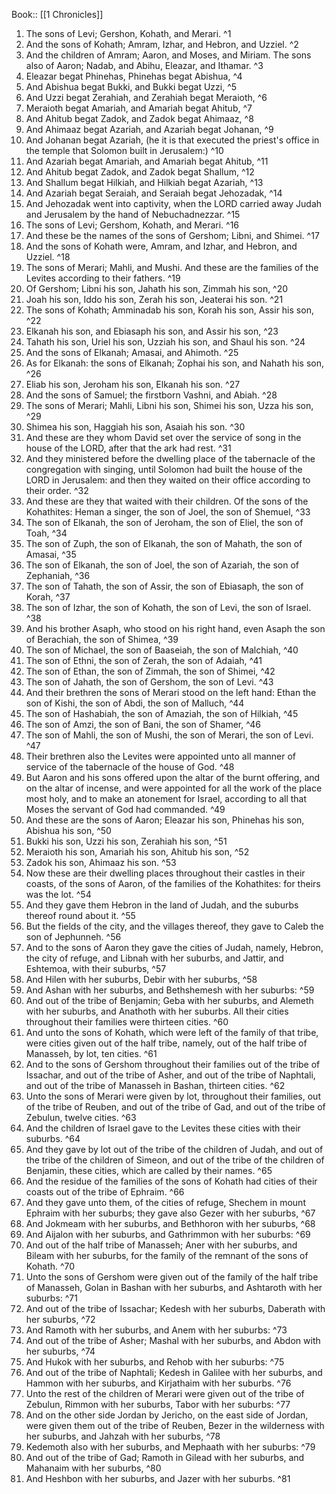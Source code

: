  Book:: [[1 Chronicles]]
 1. The sons of Levi; Gershon, Kohath, and Merari. ^1
 2. And the sons of Kohath; Amram, Izhar, and Hebron, and Uzziel. ^2
 3. And the children of Amram; Aaron, and Moses, and Miriam. The sons also of Aaron; Nadab, and Abihu, Eleazar, and Ithamar. ^3
 4. Eleazar begat Phinehas, Phinehas begat Abishua, ^4
 5. And Abishua begat Bukki, and Bukki begat Uzzi, ^5
 6. And Uzzi begat Zerahiah, and Zerahiah begat Meraioth, ^6
 7. Meraioth begat Amariah, and Amariah begat Ahitub, ^7
 8. And Ahitub begat Zadok, and Zadok begat Ahimaaz, ^8
 9. And Ahimaaz begat Azariah, and Azariah begat Johanan, ^9
 10. And Johanan begat Azariah, (he it is that executed the priest's office in the temple that Solomon built in Jerusalem:) ^10
 11. And Azariah begat Amariah, and Amariah begat Ahitub, ^11
 12. And Ahitub begat Zadok, and Zadok begat Shallum, ^12
 13. And Shallum begat Hilkiah, and Hilkiah begat Azariah, ^13
 14. And Azariah begat Seraiah, and Seraiah begat Jehozadak, ^14
 15. And Jehozadak went into captivity, when the LORD carried away Judah and Jerusalem by the hand of Nebuchadnezzar. ^15
 16. The sons of Levi; Gershom, Kohath, and Merari. ^16
 17. And these be the names of the sons of Gershom; Libni, and Shimei. ^17
 18. And the sons of Kohath were, Amram, and Izhar, and Hebron, and Uzziel. ^18
 19. The sons of Merari; Mahli, and Mushi. And these are the families of the Levites according to their fathers. ^19
 20. Of Gershom; Libni his son, Jahath his son, Zimmah his son, ^20
 21. Joah his son, Iddo his son, Zerah his son, Jeaterai his son. ^21
 22. The sons of Kohath; Amminadab his son, Korah his son, Assir his son, ^22
 23. Elkanah his son, and Ebiasaph his son, and Assir his son, ^23
 24. Tahath his son, Uriel his son, Uzziah his son, and Shaul his son. ^24
 25. And the sons of Elkanah; Amasai, and Ahimoth. ^25
 26. As for Elkanah: the sons of Elkanah; Zophai his son, and Nahath his son, ^26
 27. Eliab his son, Jeroham his son, Elkanah his son. ^27
 28. And the sons of Samuel; the firstborn Vashni, and Abiah. ^28
 29. The sons of Merari; Mahli, Libni his son, Shimei his son, Uzza his son, ^29
 30. Shimea his son, Haggiah his son, Asaiah his son. ^30
 31. And these are they whom David set over the service of song in the house of the LORD, after that the ark had rest. ^31
 32. And they ministered before the dwelling place of the tabernacle of the congregation with singing, until Solomon had built the house of the LORD in Jerusalem: and then they waited on their office according to their order. ^32
 33. And these are they that waited with their children. Of the sons of the Kohathites: Heman a singer, the son of Joel, the son of Shemuel, ^33
 34. The son of Elkanah, the son of Jeroham, the son of Eliel, the son of Toah, ^34
 35. The son of Zuph, the son of Elkanah, the son of Mahath, the son of Amasai, ^35
 36. The son of Elkanah, the son of Joel, the son of Azariah, the son of Zephaniah, ^36
 37. The son of Tahath, the son of Assir, the son of Ebiasaph, the son of Korah, ^37
 38. The son of Izhar, the son of Kohath, the son of Levi, the son of Israel. ^38
 39. And his brother Asaph, who stood on his right hand, even Asaph the son of Berachiah, the son of Shimea, ^39
 40. The son of Michael, the son of Baaseiah, the son of Malchiah, ^40
 41. The son of Ethni, the son of Zerah, the son of Adaiah, ^41
 42. The son of Ethan, the son of Zimmah, the son of Shimei, ^42
 43. The son of Jahath, the son of Gershom, the son of Levi. ^43
 44. And their brethren the sons of Merari stood on the left hand: Ethan the son of Kishi, the son of Abdi, the son of Malluch, ^44
 45. The son of Hashabiah, the son of Amaziah, the son of Hilkiah, ^45
 46. The son of Amzi, the son of Bani, the son of Shamer, ^46
 47. The son of Mahli, the son of Mushi, the son of Merari, the son of Levi. ^47
 48. Their brethren also the Levites were appointed unto all manner of service of the tabernacle of the house of God. ^48
 49. But Aaron and his sons offered upon the altar of the burnt offering, and on the altar of incense, and were appointed for all the work of the place most holy, and to make an atonement for Israel, according to all that Moses the servant of God had commanded. ^49
 50. And these are the sons of Aaron; Eleazar his son, Phinehas his son, Abishua his son, ^50
 51. Bukki his son, Uzzi his son, Zerahiah his son, ^51
 52. Meraioth his son, Amariah his son, Ahitub his son, ^52
 53. Zadok his son, Ahimaaz his son. ^53
 54. Now these are their dwelling places throughout their castles in their coasts, of the sons of Aaron, of the families of the Kohathites: for theirs was the lot. ^54
 55. And they gave them Hebron in the land of Judah, and the suburbs thereof round about it. ^55
 56. But the fields of the city, and the villages thereof, they gave to Caleb the son of Jephunneh. ^56
 57. And to the sons of Aaron they gave the cities of Judah, namely, Hebron, the city of refuge, and Libnah with her suburbs, and Jattir, and Eshtemoa, with their suburbs, ^57
 58. And Hilen with her suburbs, Debir with her suburbs, ^58
 59. And Ashan with her suburbs, and Bethshemesh with her suburbs: ^59
 60. And out of the tribe of Benjamin; Geba with her suburbs, and Alemeth with her suburbs, and Anathoth with her suburbs. All their cities throughout their families were thirteen cities. ^60
 61. And unto the sons of Kohath, which were left of the family of that tribe, were cities given out of the half tribe, namely, out of the half tribe of Manasseh, by lot, ten cities. ^61
 62. And to the sons of Gershom throughout their families out of the tribe of Issachar, and out of the tribe of Asher, and out of the tribe of Naphtali, and out of the tribe of Manasseh in Bashan, thirteen cities. ^62
 63. Unto the sons of Merari were given by lot, throughout their families, out of the tribe of Reuben, and out of the tribe of Gad, and out of the tribe of Zebulun, twelve cities. ^63
 64. And the children of Israel gave to the Levites these cities with their suburbs. ^64
 65. And they gave by lot out of the tribe of the children of Judah, and out of the tribe of the children of Simeon, and out of the tribe of the children of Benjamin, these cities, which are called by their names. ^65
 66. And the residue of the families of the sons of Kohath had cities of their coasts out of the tribe of Ephraim. ^66
 67. And they gave unto them, of the cities of refuge, Shechem in mount Ephraim with her suburbs; they gave also Gezer with her suburbs, ^67
 68. And Jokmeam with her suburbs, and Bethhoron with her suburbs, ^68
 69. And Aijalon with her suburbs, and Gathrimmon with her suburbs: ^69
 70. And out of the half tribe of Manasseh; Aner with her suburbs, and Bileam with her suburbs, for the family of the remnant of the sons of Kohath. ^70
 71. Unto the sons of Gershom were given out of the family of the half tribe of Manasseh, Golan in Bashan with her suburbs, and Ashtaroth with her suburbs: ^71
 72. And out of the tribe of Issachar; Kedesh with her suburbs, Daberath with her suburbs, ^72
 73. And Ramoth with her suburbs, and Anem with her suburbs: ^73
 74. And out of the tribe of Asher; Mashal with her suburbs, and Abdon with her suburbs, ^74
 75. And Hukok with her suburbs, and Rehob with her suburbs: ^75
 76. And out of the tribe of Naphtali; Kedesh in Galilee with her suburbs, and Hammon with her suburbs, and Kirjathaim with her suburbs. ^76
 77. Unto the rest of the children of Merari were given out of the tribe of Zebulun, Rimmon with her suburbs, Tabor with her suburbs: ^77
 78. And on the other side Jordan by Jericho, on the east side of Jordan, were given them out of the tribe of Reuben, Bezer in the wilderness with her suburbs, and Jahzah with her suburbs, ^78
 79. Kedemoth also with her suburbs, and Mephaath with her suburbs: ^79
 80. And out of the tribe of Gad; Ramoth in Gilead with her suburbs, and Mahanaim with her suburbs, ^80
 81. And Heshbon with her suburbs, and Jazer with her suburbs. ^81
